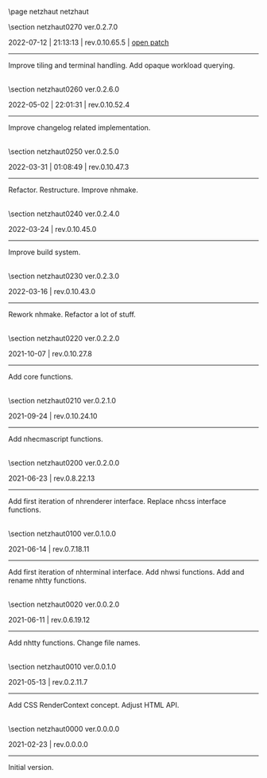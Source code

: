 \page netzhaut netzhaut

<div style="max-width:700px;">

\section netzhaut0270 ver.0.2.7.0

2022-07-12 | 21:13:13 | rev.0.10.65.5 | [open patch](../../patches/html/md_pages_498b574fad1336aa60b70a56af891b5def879083.html)

 ---

 Improve tiling and terminal handling. Add opaque workload querying.



<br>\section netzhaut0260 ver.0.2.6.0

2022-05-02 | 22:01:31 | rev.0.10.52.4

 ---

 Improve changelog related implementation.







<br>\section netzhaut0250 ver.0.2.5.0

2022-03-31 | 01:08:49 | rev.0.10.47.3

 ---

 Refactor. Restructure. Improve nhmake.







<br>\section netzhaut0240 ver.0.2.4.0

2022-03-24 | rev.0.10.45.0

 ---

 Improve build system.

<br>\section netzhaut0230 ver.0.2.3.0

2022-03-16 | rev.0.10.43.0

 ---

 Rework nhmake. Refactor a lot of stuff.

<br>\section netzhaut0220 ver.0.2.2.0

2021-10-07 | rev.0.10.27.8

 ---

 Add core functions.

<br>\section netzhaut0210 ver.0.2.1.0

2021-09-24 | rev.0.10.24.10

 ---

 Add nhecmascript functions.

<br>\section netzhaut0200 ver.0.2.0.0

2021-06-23 | rev.0.8.22.13

 ---

 Add first iteration of nhrenderer interface. Replace nhcss interface functions.

<br>\section netzhaut0100 ver.0.1.0.0

2021-06-14 | rev.0.7.18.11

 ---

 Add first iteration of nhterminal interface. Add nhwsi functions. Add and rename nhtty functions.

<br>\section netzhaut0020 ver.0.0.2.0

2021-06-11 | rev.0.6.19.12

 ---

 Add nhtty functions. Change file names.

<br>\section netzhaut0010 ver.0.0.1.0

2021-05-13 | rev.0.2.11.7

 ---

 Add CSS RenderContext concept. Adjust HTML API.

<br>\section netzhaut0000 ver.0.0.0.0

2021-02-23 | rev.0.0.0.0

 ---

 Initial version.

<br></div>
